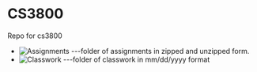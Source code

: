 # CS3800
Repo for cs3800<br />

* ![Assignments](https://github.com/mkieselhorst/cs3800REal/tree/main/Assignments) ---folder of assignments in zipped and unzipped form.
* ![Classwork](https://github.com/mkieselhorst/cs3800REal/tree/main/classwork) ---folder of classwork in mm/dd/yyyy format
